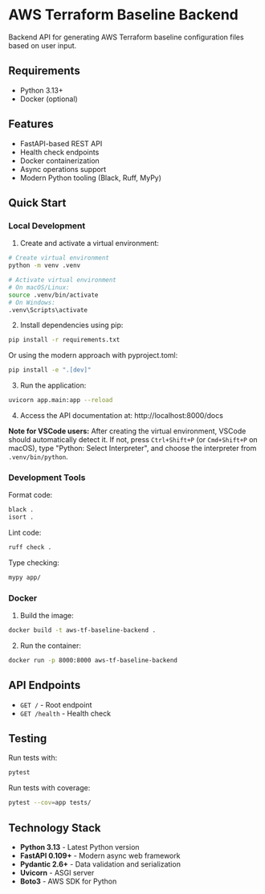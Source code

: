 # AWS Terraform Baseline Backend

Backend API for generating AWS Terraform baseline configuration files based on user input.

## Requirements

- Python 3.13+
- Docker (optional)

## Features

- FastAPI-based REST API
- Health check endpoints
- Docker containerization
- Async operations support
- Modern Python tooling (Black, Ruff, MyPy)

## Quick Start

### Local Development

1. Create and activate a virtual environment:
```bash
# Create virtual environment
python -m venv .venv

# Activate virtual environment
# On macOS/Linux:
source .venv/bin/activate
# On Windows:
.venv\Scripts\activate
```

2. Install dependencies using pip:
```bash
pip install -r requirements.txt
```

Or using the modern approach with pyproject.toml:
```bash
pip install -e ".[dev]"
```

3. Run the application:
```bash
uvicorn app.main:app --reload
```

4. Access the API documentation at: http://localhost:8000/docs

**Note for VSCode users:** After creating the virtual environment, VSCode should automatically detect it. If not, press `Ctrl+Shift+P` (or `Cmd+Shift+P` on macOS), type "Python: Select Interpreter", and choose the interpreter from `.venv/bin/python`.

### Development Tools

Format code:
```bash
black .
isort .
```

Lint code:
```bash
ruff check .
```

Type checking:
```bash
mypy app/
```

### Docker

1. Build the image:
```bash
docker build -t aws-tf-baseline-backend .
```

2. Run the container:
```bash
docker run -p 8000:8000 aws-tf-baseline-backend
```

## API Endpoints

- `GET /` - Root endpoint
- `GET /health` - Health check

## Testing

Run tests with:
```bash
pytest
```

Run tests with coverage:
```bash
pytest --cov=app tests/
```

## Technology Stack

- **Python 3.13** - Latest Python version
- **FastAPI 0.109+** - Modern async web framework
- **Pydantic 2.6+** - Data validation and serialization
- **Uvicorn** - ASGI server
- **Boto3** - AWS SDK for Python

